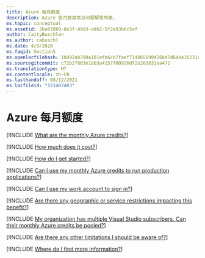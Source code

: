 ```yaml
---
title: Azure 每月额度
description: Azure 每月额度常见问题解答列表。
ms.topic: conceptual
ms.assetid: 2ba03860-8e3f-49d3-adb2-5f2e83b6c5ef
author: CaityBuschlen
ms.author: cabuschl
ms.date: 4/3/2020
ms.faqid: Section5
ms.openlocfilehash: 1b892ab398a101efb6cb7faef714865690426bd7d64da16231e5f710612d7e23
ms.sourcegitcommit: c72b2f603e1eb3a4157f00926df2e263831ea472
ms.translationtype: HT
ms.contentlocale: zh-CN
ms.lasthandoff: 08/12/2021
ms.locfileid: "121407403"
---
```

# <a name="azure-monthly-credit"></a>Azure 每月额度

[!INCLUDE [What are the monthly Azure credits?](includes/what-are-credits.md)]

[!INCLUDE [How much does it cost?](includes/credits-cost.md)]

[!INCLUDE [How do I get started?](includes/get-started-with-azure-credits.md)]

[!INCLUDE [Can I use my monthly Azure credits to run production applications?](includes/credits-for-production.md)]

[!INCLUDE [Can I use my work account to sign in?](includes/work-account-sign-in.md)]

[!INCLUDE [Are there any geographic or service restrictions impacting this benefit?](includes/benefit-restrictions.md)]

[!INCLUDE [My organization has multiple Visual Studio subscribers. Can their monthly Azure credits be pooled?](includes/pool-azure-credits.md)]

[!INCLUDE [Are there any other limitations I should be aware of?](includes/credit-limitations.md)]

[!INCLUDE [Where do I find more information?](includes/find-more-info.md)]

